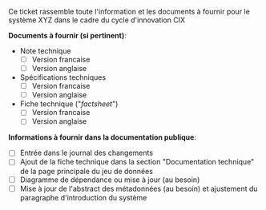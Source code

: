 Ce ticket rassemble toute l'information et les documents à fournir pour le système XYZ dans le cadre du cycle d'innovation CIX

__Documents à fournir (si pertinent)__:

* Note technique
    * [ ] Version francaise
    * [ ] Version anglaise
* Spécifications techniques
    * [ ] Version francaise
    * [ ] Version anglaise
* Fiche technique ("_factsheet_")
    * [ ] Version francaise
    * [ ] Version anglaise

__Informations à fournir dans la documentation publique__:

* [ ] Entrée dans le journal des changements 
* [ ] Ajout de la fiche technique dans la section "Documentation technique" de la page principale du jeu de données
* [ ] Diagramme de dépendance ou mise à jour (au besoin)
* [ ] Mise à jour de l'abstract des métadonnées (au besoin) et ajustement du paragraphe d'introduction du système

